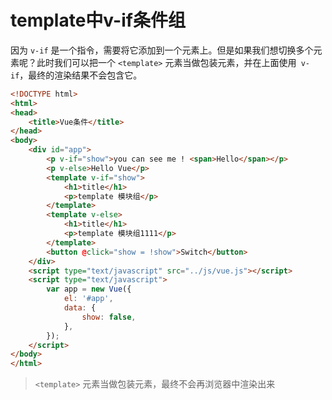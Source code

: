 # template中v-if条件组
因为 `v-if` 是一个指令，需要将它添加到一个元素上。但是如果我们想切换多个元素呢？此时我们可以把一个 `<template>` 元素当做包装元素，并在上面使用` v-if`，最终的渲染结果不会包含它。
```html
<!DOCTYPE html>
<html>
<head>
	<title>Vue条件</title>
</head>
<body>
	<div id="app">
		<p v-if="show">you can see me ! <span>Hello</span></p>
		<p v-else>Hello Vue</p>
		<template v-if="show">
			<h1>title</h1>
			<p>template 模块组</p>
		</template>
		<template v-else>
			<h1>title</h1>
			<p>template 模块组1111</p>
		</template>
		<button @click="show = !show">Switch</button>
	</div>
	<script type="text/javascript" src="../js/vue.js"></script>
	<script type="text/javascript">
		var app = new Vue({
			el: '#app',
			data: {
				show: false,
			},
		});
	</script>
</body>
</html>
```
>  `<template>` 元素当做包装元素，最终不会再浏览器中渲染出来